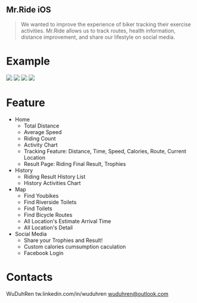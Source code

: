 ## Mr.Ride iOS
> We wanted to improve the experience of biker tracking their exercise activities. Mr.Ride allows us to track routes, health information, distance improvement, and share our lifestyle on social media.

# Example
![](https://i.imgur.com/KAEZOkD.png)
![](https://i.imgur.com/GmwmT0U.png)
![](https://i.imgur.com/MwyYZEb.png)
![](https://i.imgur.com/OUE8yBJ.png)


# Feature
  * Home
    * Total Distance
    * Average Speed
    * Riding Count
    * Activity Chart
    * Tracking Feature: Distance, Time, Speed, Calories, Route, Current Location
    * Result Page: Riding Final Result, Trophies
  * History
    * Riding Result History List
    * History Activities Chart
  * Map
    * Find Youbikes
    * Find Riverside Toilets
    * Find Toilets
    * Find Bicycle Routes
    * All Location's Estimate Arrival Time
    * All Location's Detail
  * Social Media
    * Share your Trophies and Result!
    * Custom calories cumsumption caculation
    * Facebook Login


# Contacts
WuDuhRen
  tw.linkedin.com/in/wuduhren
  wuduhren@outlook.com
